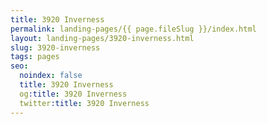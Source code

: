 ```yaml
---
title: 3920 Inverness
permalink: landing-pages/{{ page.fileSlug }}/index.html
layout: landing-pages/3920-inverness.html
slug: 3920-inverness
tags: pages
seo:
  noindex: false
  title: 3920 Inverness
  og:title: 3920 Inverness
  twitter:title: 3920 Inverness
---
```



